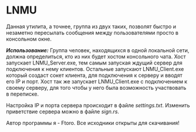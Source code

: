 # LNMU
Данная утилита, а точнее, группа из двух таких, позволят быстро и незаметно пересылать сообщения между пользователями просто в консольном окне.

***Использование:***
Группа человек, находящихся в одной локальной сети, должна определиться, кто из них будет хостом консольного чата.
Хост запускает LNMU_Server.exe, тем самым запуская ждущий сервер для подключения к нему клиентов.
Остальные запускают LNMU_Client.exe который создаст сокет клиента, для подключения к серверу и вводят его IP и порт. Хост так же запускает LNMU_Client.exe с подключением к своему серверу, для того чтобы у него была возможность участвовать в переписке.

Настройка IP и порта сервера происходит в файле *settings.txt*.
Изменить приветствие сервера можно в файле *sign.rs*.

Автор программы я - Ftoro.
Все исходники открыты для скачивания!
